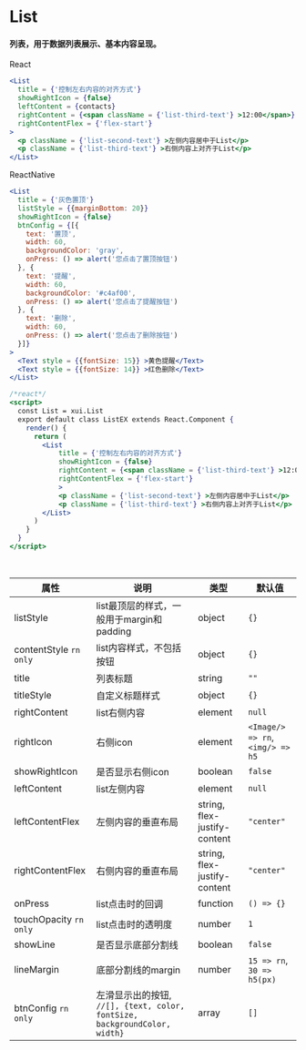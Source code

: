 # List

#### 列表，用于数据列表展示、基本内容呈现。

React

```jsx
<List
  title = {'控制左右内容的对齐方式'}
  showRightIcon = {false}
  leftContent = {contacts}
  rightContent = {<span className = {'list-third-text'} >12:00</span>}
  rightContentFlex = {'flex-start'}
>
  <p className = {'list-second-text'} >左侧内容居中于List</p>
  <p className = {'list-third-text'} >右侧内容上对齐于List</p>
</List>
```

ReactNative

```jsx
<List
  title = {'灰色置顶'}
  listStyle = {{marginBottom: 20}}
  showRightIcon = {false}
  btnConfig = {[{
    text: '置顶',
    width: 60,
    backgroundColor: 'gray',
    onPress: () => alert('您点击了置顶按钮')
  }, {
    text: '提醒',
    width: 60,
    backgroundColor: '#c4af00',
    onPress: () => alert('您点击了提醒按钮')
  }, {
    text: '删除',
    width: 60,
    onPress: () => alert('您点击了删除按钮')
  }]}
>
  <Text style = {{fontSize: 15}} >黄色提醒</Text>
  <Text style = {{fontSize: 14}} >红色删除</Text>
</List>
```

```jsx
/*react*/
<script>
  const List = xui.List
  export default class ListEX extends React.Component {
    render() {
      return (
        <List
            title = {'控制左右内容的对齐方式'}
            showRightIcon = {false}
            rightContent = {<span className = {'list-third-text'} >12:00</span>}
            rightContentFlex = {'flex-start'}
            >
            <p className = {'list-second-text'} >左侧内容居中于List</p>
            <p className = {'list-third-text'} >右侧内容上对齐于List</p>
        </List>
      )
    }
  }
</script>
```

<br/>

属性 | 说明 | 类型 | 默认值
----|-----|------|------
listStyle | list最顶层的样式，一般用于margin和padding | object | `{}`
contentStyle `rn only` | list内容样式，不包括按钮 | object | `{}`
title | 列表标题 | string | `""`
titleStyle | 自定义标题样式 | object | `{}`
rightContent | list右侧内容 | element | `null`
rightIcon | 右侧icon | element | `<Image/> => rn`, `<img/> => h5`
showRightIcon | 是否显示右侧icon | boolean | `false`
leftContent | list左侧内容 | element | `null`
leftContentFlex | 左侧内容的垂直布局 | string, flex-justify-content | `"center"`
rightContentFlex | 右侧内容的垂直布局 | string, flex-justify-content | `"center"`
onPress | list点击时的回调 | function | `() => {}`
touchOpacity `rn only` | list点击时的透明度 | number | `1`
showLine | 是否显示底部分割线 | boolean | `false`
lineMargin | 底部分割线的margin | number | `15 => rn`, `30 => h5(px)`
btnConfig `rn only` | 左滑显示出的按钮, `//[], {text, color, fontSize, backgroundColor, width}` | array | `[]`